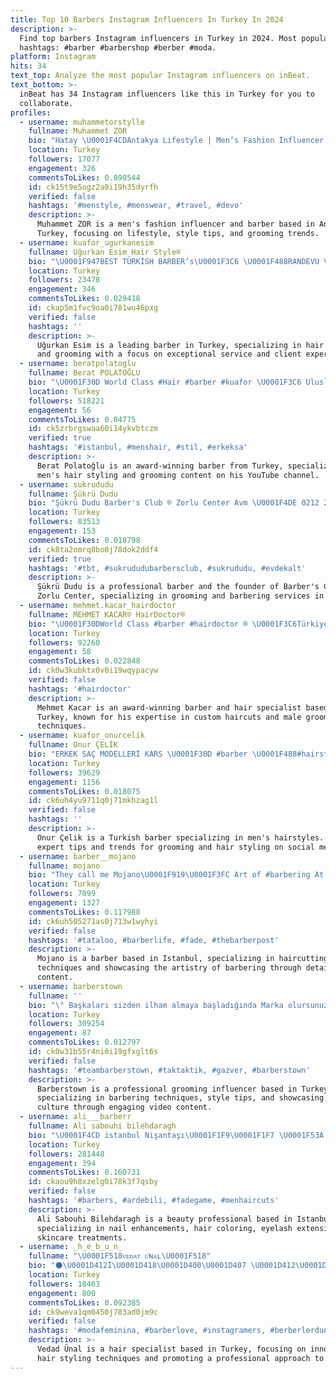 ```yaml
---
title: Top 10 Barbers Instagram Influencers In Turkey In 2024
description: >-
  Find top barbers Instagram influencers in Turkey in 2024. Most popular
  hashtags: #barber #barbershop #berber #moda.
platform: Instagram
hits: 34
text_top: Analyze the most popular Instagram influencers on inBeat.
text_bottom: >-
  inBeat has 34 Instagram influencers like this in Turkey for you to
  collaborate.
profiles:
  - username: muhammetorstylle
    fullname: Muhammet ZOR
    bio: "Hatay \U0001F4CDAntakya Lifestyle | Men’s Fashion İnfluencer / \U0001F488 Barber \U0001F4E5 DM for advertising and collaborations \U0001F4EC muhammetorstyle@hotmail.com \U0001F1F9\U0001F1F7"
    location: Turkey
    followers: 17077
    engagement: 326
    commentsToLikes: 0.090544
    id: ck15t9e5ogz2a0i19h35dyrfh
    verified: false
    hashtags: '#menstyle, #menswear, #travel, #devo'
    description: >-
      Muhammet ZOR is a men's fashion influencer and barber based in Antakya,
      Turkey, focusing on lifestyle, style tips, and grooming trends.
  - username: kuafor_ugurkanesim
    fullname: Uğurkan Esim Hair Style®️
    bio: "\U0001F947BEST TÜRKİSH BARBER’s\U0001F3C6 \U0001F488RANDEVU VE DETAYLI BİLGİ İCİN ARAYINIZ 0538 3682613 ⬇️ GAZİANTEP Online Randevu için \U0001F447"
    location: Turkey
    followers: 23478
    engagement: 346
    commentsToLikes: 0.029418
    id: ckap5m1fvc9oa0i781wu46pxg
    verified: false
    hashtags: ''
    description: >-
      Uğurkan Esim is a leading barber in Turkey, specializing in hair styling
      and grooming with a focus on exceptional service and client experience.
  - username: beratpolatoglu
    fullname: Berat POLATOĞLU
    bio: "\U0001F30D World Class #Hair #barber #kuafor \U0001F3C6 Uluslararası Ödüllü Erkek Kuaförü Youtube Kanalıma ABONE OL \U0001F447\U0001F447\U0001F447"
    location: Turkey
    followers: 518221
    engagement: 56
    commentsToLikes: 0.04775
    id: ck5zrbrgswaa60i14ykvbtczm
    verified: true
    hashtags: '#istanbul, #menshair, #stil, #erkeksa'
    description: >-
      Berat Polatoğlu is an award-winning barber from Turkey, specializing in
      men's hair styling and grooming content on his YouTube channel.
  - username: sukrududu
    fullname: Şükrü Dudu
    bio: "Şükrü Dudu Barber's Club ® Zorlu Center Avm \U0001F4DE 0212 280 98 08 @borbonebb kırmızımucize"
    location: Turkey
    followers: 83513
    engagement: 153
    commentsToLikes: 0.018798
    id: ck8ta2omrq8bo0j78dok2ddf4
    verified: true
    hashtags: '#tbt, #sukrududubarbersclub, #sukrududu, #evdekalt'
    description: >-
      Şükrü Dudu is a professional barber and the founder of Barber's Club at
      Zorlu Center, specializing in grooming and barbering services in Turkey.
  - username: mehmet.kacar_hairdoctor
    fullname: MEHMET KACAR® HairDoctor®
    bio: "\U0001F30DWorld Class #barber #hairdoctor ®️ \U0001F3C6Türkiye ödüllü Erkek Kuaförü \U0001F3C6Türkiye Milli Takım Finalisti \U0001F3C5 \U0001F3C62019 Golden Hair Kupasi\U0001F30F Hairdoctor custom haircut"
    location: Turkey
    followers: 92260
    engagement: 58
    commentsToLikes: 0.022848
    id: ck0w3kubktx0v0i19wqypacyw
    verified: false
    hashtags: '#hairdoctor'
    description: >-
      Mehmet Kacar is an award-winning barber and hair specialist based in
      Turkey, known for his expertise in custom haircuts and male grooming
      techniques.
  - username: kuafor_onurcelik
    fullname: Onur ÇELİK
    bio: "ERKEK SAÇ MODELLERİ KARS \U0001F30D #barber \U0001F488#hairstyle \U0001F488#besthairsalon \U0001F488#hairstyles \U0001F4DE 05344745215 reservation TikTok \U0001F449 Onur3636"
    location: Turkey
    followers: 39629
    engagement: 1156
    commentsToLikes: 0.018075
    id: ck6uh4yu9711q0j71mkhzag1l
    verified: false
    hashtags: ''
    description: >-
      Onur Çelik is a Turkish barber specializing in men's hairstyles. He shares
      expert tips and trends for grooming and hair styling on social media.
  - username: barber__mojano
    fullname: mojano
    bio: "They call me Mojano\U0001F919\U0001F3FC Art of #barbering At its best. \U0001F4CD istanbul Security : @rezamolavi_org"
    location: Turkey
    followers: 7099
    engagement: 1327
    commentsToLikes: 0.117988
    id: ck6uh505271as0j713w1wyhyi
    verified: false
    hashtags: '#tataloo, #barberlife, #fade, #thebarberpost'
    description: >-
      Mojano is a barber based in Istanbul, specializing in haircutting
      techniques and showcasing the artistry of barbering through detailed
      content.
  - username: barberstown
    fullname: ''
    bio: "\" Başkaları sizden ilham almaya başladığında Marka olursunuz “ Randevu için\U0001F447\U0001F3FB WhatsApp\U0001F4F1 0531 962 8218☎️ YouTube\U0001F447\U0001F3FB"
    location: Turkey
    followers: 309254
    engagement: 87
    commentsToLikes: 0.012797
    id: ck0w31b55r4ni0i19gfxglt6s
    verified: false
    hashtags: '#teambarberstown, #taktaktik, #gazver, #barberstown'
    description: >-
      Barberstown is a professional grooming influencer based in Turkey,
      specializing in barbering techniques, style tips, and showcasing barber
      culture through engaging video content.
  - username: ali___barberr
    fullname: Ali sabouhi bilehdaragh
    bio: "\U0001F4CD istanbul Nişantaşı\U0001F1F9\U0001F1F7 \U0001F53A Nail \U0001F485 \U0001F53B Extension ◾️Hair Color ◾️Hair ombré ◾️Hair keratin ◾️Hair porotein \U0001F53B Eyelash \U0001F53A Skin facial \U0001F4DE WhatsApp \U0001F447"
    location: Turkey
    followers: 281448
    engagement: 394
    commentsToLikes: 0.160731
    id: ckaou9h8xzelg0i78k3f7qsby
    verified: false
    hashtags: '#barbers, #ardebili, #fadegame, #menhaircuts'
    description: >-
      Ali Sabouhi Bilehdaragh is a beauty professional based in Istanbul,
      specializing in nail enhancements, hair coloring, eyelash extensions, and
      skincare treatments.
  - username: _h_e_b_u_n_
    fullname: "\U0001F518ᴠᴇᴅᴀᴛ ᴜ̈ɴᴀʟ\U0001F518"
    bio: "⚫️\U0001D412İ\U0001D418\U0001D400\U0001D407 \U0001D412\U0001D400\U0001D40A\U0001D400\U0001D40B\U0001D40B\U0001D408⚫️ \U0001F533\U0001D559\U0001D552\U0001D55A\U0001D563 \U0001D564\U0001D561\U0001D556\U0001D554\U0001D55A\U0001D552\U0001D55D\U0001D55A\U0001D564\U0001D565\U0001F533 ⬛️\U0001D426\U0001D41A\U0001D427 \U0001D422\U0001D427 \U0001D425\U0001D428\U0001D42F\U0001D41E \U0001D430\U0001D422\U0001D42D\U0001D421 \U0001D421\U0001D422\U0001D42C \U0001D423\U0001D428\U0001D41B⬛️ \U0001F518\U0001D5DĊ\U0001D606\U0001D5F6,\U0001D5F1\U0001D602̈\U0001D5FF\U0001D602̈\U0001D600\U0001D601 \U0001D603\U0001D5F2 \U0001D5F1\U0001D5FC\U0001D5F4̆\U0001D5FF\U0001D602 \U0001D5FC\U0001D5F9\U0001D5EE\U0001D5FB\U0001D5F9\U0001D5EE\U0001D5FF \U0001D5F8\U0001D5EE\U0001D606\U0001D5EF\U0001D5F2\U0001D601\U0001D5FA\U0001D5F2\U0001D607.\U0001D5DE\U0001D5D4\U0001D5EC\U0001D5D5\U0001D5D8\U0001D5D7\U0001D5DĊ\U0001D5DF\U0001D5DĊ\U0001D5E5.\U0001F518"
    location: Turkey
    followers: 18463
    engagement: 800
    commentsToLikes: 0.092385
    id: ck9weva1qm0450j783ad0jm9c
    verified: false
    hashtags: '#modafeminina, #barberlove, #instagramers, #berberlerdunyasi'
    description: >-
      Vedad Ünal is a hair specialist based in Turkey, focusing on innovative
      hair styling techniques and promoting a professional approach to grooming.
---
```


